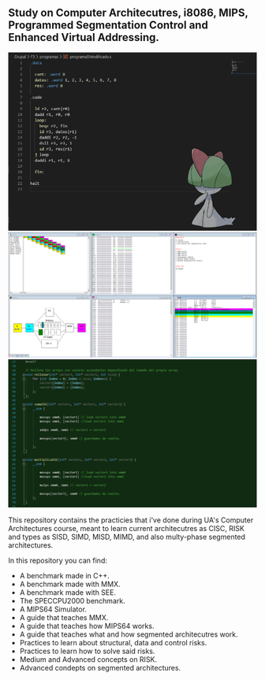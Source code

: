 ## Study on Computer Architecutres, i8086, MIPS, Programmed Segmentation Control and Enhanced Virtual Addressing.

<p align="center">
  <img src="./assets/preview1.png"></img>
  <img src="./assets/preview2.png"></img>
  <img src="./assets/preview3.png"></img>
</p>

This repository contains the practicies that i've done during UA's Computer Architectures course, meant to learn current architecutres as CISC, RISK and types as SISD, SIMD, MISD, MIMD, and also multy-phase segmented architectures.

In this repository you can find:

- A benchmark made in C++.
- A benchmark made with MMX.
- A benchmark made with SEE.
- The SPECCPU2000 benchmark.
- A MIPS64 Simulator.
- A guide that teaches MMX.
- A guide that teaches how MIPS64 works.
- A guide that teaches what and how segmented architecutres work.
- Practices to learn about structural, data and control risks.
- Practices to learn how to solve said risks.
- Medium and Advanced concepts on RISK.
- Advanced condepts on segmented architectures.
